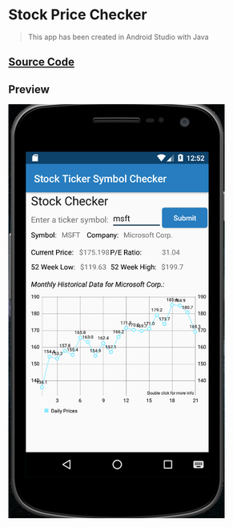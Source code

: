 # Stock Price Checker

> This app has been created in Android Studio with Java

## [Source Code](StockPriceApp/app/src/main/java/ca/nait/ktran36/stockpriceapp/MainActivity.java)

## Preview
![](./StockPictureExample.png)


